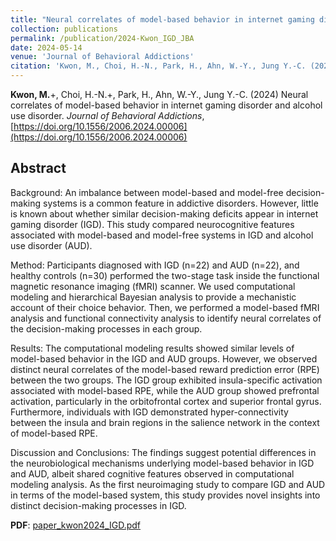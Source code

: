 ```yaml
---
title: "Neural correlates of model-based behavior in internet gaming disorder and alcohol use disorder"
collection: publications
permalink: /publication/2024-Kwon_IGD_JBA
date: 2024-05-14
venue: 'Journal of Behavioral Addictions'
citation: 'Kwon, M., Choi, H.-N., Park, H., Ahn, W.-Y., Jung Y.-C. (2024) Neural correlates of model-based behavior in internet gaming disorder and alcohol use disorder. Journal of Behavioral Addictions, https://doi.org/10.1556/2006.2024.00006'
---
```

__Kwon, M.__+, Choi, H.-N.+, Park, H., Ahn, W.-Y., Jung Y.-C. (2024) Neural correlates of model-based behavior in internet gaming disorder and alcohol use disorder. _Journal of Behavioral Addictions_, [https://doi.org/10.1556/2006.2024.00006](https://doi.org/10.1556/2006.2024.00006)

## Abstract

Background: An imbalance between model-based and model-free decision-making systems is a common feature in addictive disorders. However, little is known about whether similar decision-making deficits appear in internet gaming disorder (IGD). This study compared neurocognitive features associated with model-based and model-free systems in IGD and alcohol use disorder (AUD). 

Method: Participants diagnosed with IGD (n=22) and AUD (n=22), and healthy controls (n=30) performed the two-stage task inside the functional magnetic resonance imaging (fMRI) scanner. We used computational modeling and hierarchical Bayesian analysis to provide a mechanistic account of their choice behavior. Then, we performed a model-based fMRI analysis and functional connectivity analysis to identify neural correlates of the decision-making processes in each group. 

Results: The computational modeling results showed similar levels of model-based behavior in the IGD and AUD groups. However, we observed distinct neural correlates of the model-based reward prediction error (RPE) between the two groups. The IGD group exhibited insula-specific activation associated with model-based RPE, while the AUD group showed prefrontal activation, particularly in the orbitofrontal cortex and superior frontal gyrus. Furthermore, individuals with IGD demonstrated hyper-connectivity between the insula and brain regions in the salience network in the context of model-based RPE. 

Discussion and Conclusions: The findings suggest potential differences in the neurobiological mechanisms underlying model-based behavior in IGD and AUD, albeit shared cognitive features observed in computational modeling analysis. As the first neuroimaging study to compare IGD and AUD in terms of the model-based system, this study provides novel insights into distinct decision-making processes in IGD.



<!-- __DOI__: [https://doi.org/10.1101/2023.09.12.557482](https://doi.org/10.1101/2023.09.12.557482) <br/> -->
__PDF__: [paper_kwon2024_IGD.pdf](http://kmario4180.github.io/files/paper_kwon2024_IGD.pdf)


<!-- Recommended citation: Your Name, You. (2009). "Paper Title Number 1." <i>Journal 1</i>. 1(1). -->
